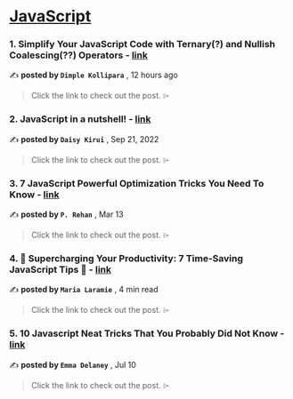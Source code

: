 
<h1><a href=https://medium.com/tag/javascript-development/recommended target="_blank" rel="noopener noreferrer">JavaScript</a></h1>
<h3>1. Simplify Your JavaScript Code with Ternary(?) and Nullish Coalescing(??) Operators - <a href=https://medium.com/@dimplekollipara261/simplify-your-javascript-code-with-ternary-and-nullish-coalescing-operators-57aaf765b416?source=tag_recommended_feed---------0-84----------javascript_development----------101e6864_4d8e_4975_a098_ff9fe9c97753------- target="_blank" rel="noopener noreferrer">link</a></h3>

✍️ **posted by `Dimple Kollipara`** <date> , 12 hours ago</date>

<blockquote>Click the link to check out the post. ⌲</blockquote>

<h3>2. JavaScript in a nutshell! - <a href=https://medium.com/@daisykkirui/javascript-in-a-nutshell-669dab5b6e78?source=tag_recommended_feed---------1-107----------javascript_development----------101e6864_4d8e_4975_a098_ff9fe9c97753------- target="_blank" rel="noopener noreferrer">link</a></h3>

✍️ **posted by `Daisy Kirui`** <date> , Sep 21, 2022</date>

<blockquote>Click the link to check out the post. ⌲</blockquote>

<h3>3. 7 JavaScript Powerful Optimization Tricks You Need To Know - <a href=https://medium.com/javascript-in-plain-english/7-javascript-powerful-optimization-tricks-you-need-to-know-f0b5da2933de?source=tag_recommended_feed---------2-85----------javascript_development----------101e6864_4d8e_4975_a098_ff9fe9c97753------- target="_blank" rel="noopener noreferrer">link</a></h3>

✍️ **posted by `P. Rehan`** <date> , Mar 13</date>

<blockquote>Click the link to check out the post. ⌲</blockquote>

<h3>4. 🚀 Supercharging Your Productivity: 7 Time-Saving JavaScript Tips 🚀 - <a href=https://medium.com/@maria_laramie/supercharging-your-productivity-7-time-saving-javascript-tips-5b82de343a6f?source=tag_recommended_feed---------3-84----------javascript_development----------101e6864_4d8e_4975_a098_ff9fe9c97753------- target="_blank" rel="noopener noreferrer">link</a></h3>

✍️ **posted by `Maria Laramie`** <date> , 4 min read</date>

<blockquote>Click the link to check out the post. ⌲</blockquote>

<h3>5. 10 Javascript Neat Tricks That You Probably Did Not Know - <a href=https://medium.com/@emma-delaney/10-javascript-neat-tricks-that-you-probably-did-not-know-1a5ca2d60bbb?source=tag_recommended_feed---------4-85----------javascript_development----------101e6864_4d8e_4975_a098_ff9fe9c97753------- target="_blank" rel="noopener noreferrer">link</a></h3>

✍️ **posted by `Emma Delaney`** <date> , Jul 10</date>

<blockquote>Click the link to check out the post. ⌲</blockquote>

